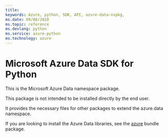 ```yaml
---
title: 
keywords: Azure, python, SDK, API, azure-data-nspkg,
ms.date: 09/08/2020
ms.topic: reference
ms.devlang: python
ms.service: azure-python
ms.technology: azure
---
```

# Microsoft Azure Data SDK for Python

This is the Microsoft Azure Data namespace package.

This package is not intended to be installed directly by the end user.

It provides the necessary files for other packages to extend the
azure.data namespace.

If you are looking to install the Azure Data libraries, see the
[azure](https://pypi.python.org/pypi/azure) bundle package.

